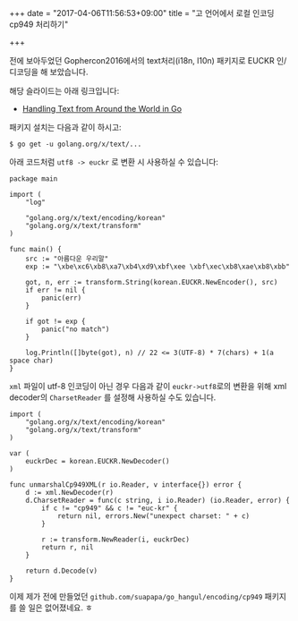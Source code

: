 +++
date = "2017-04-06T11:56:53+09:00"
title = "고 언어에서 로컬 인코딩 cp949 처리하기"

+++

전에 보아두었던 Gophercon2016에서의 text처리(i18n, l10n) 패키지로
EUCKR 인/디코딩을 해 보았습니다.

해당 슬라이드는 아래 링크입니다:

* [Handling Text from Around the World in Go](https://github.com/…/MarcelVanLohuizen-TextSubre…/slides.pdf)

패키지 설치는 다음과 같이 하시고:

    $ go get -u golang.org/x/text/...

아래 코드처럼 `utf8 -> euckr` 로 변환 시 사용하실 수 있습니다:

    package main

    import (
        "log"

        "golang.org/x/text/encoding/korean"
        "golang.org/x/text/transform"
    )

    func main() {
        src := "아름다운 우리말"
        exp := "\xbe\xc6\xb8\xa7\xb4\xd9\xbf\xee \xbf\xec\xb8\xae\xb8\xbb"

        got, n, err := transform.String(korean.EUCKR.NewEncoder(), src)
        if err != nil {
            panic(err)
        }

        if got != exp {
            panic("no match")
        }

        log.Println([]byte(got), n) // 22 <= 3(UTF-8) * 7(chars) + 1(a space char)
    }

`xml` 파일이 utf-8 인코딩이 아닌 경우 다음과 같이 `euckr->utf8`로의 변환을 위해
xml decoder의 `CharsetReader` 를 설정해 사용하실 수도 있습니다.

    import (
        "golang.org/x/text/encoding/korean"
        "golang.org/x/text/transform"
    )

    var (
    	euckrDec = korean.EUCKR.NewDecoder()
    )

    func unmarshalCp949XML(r io.Reader, v interface{}) error {
    	d := xml.NewDecoder(r)
    	d.CharsetReader = func(c string, i io.Reader) (io.Reader, error) {
    		if c != "cp949" && c != "euc-kr" {
    			return nil, errors.New("unexpect charset: " + c)
    		}

    		r := transform.NewReader(i, euckrDec)
    		return r, nil
    	}

    	return d.Decode(v)
    }

이제 제가 전에 만들었던 `github.com/suapapa/go_hangul/encoding/cp949` 패키지를
쓸 일은 없어졌네요. ㅎ
